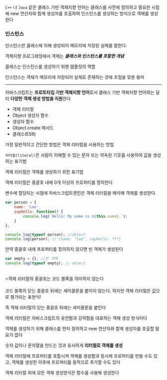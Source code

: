 `C++` 나 `Java` 같은 클래스 기반 객체지향 언어는 클래스를 사전에 정의하고 필요한 시점에 new 연산자와 함께 생성자를 호출하여 인스턴스를 생성하는 방식으로 객체를 생성한다

### 인스턴스

인스턴스란 클래스에 의해 생성되어 메모리에 저장된 실체를 말한다. 

객체지향 프로그래밍에서 객체는 ***클래스와 인스턴스를 포함한 개념***

클래스는 인스턴스를 생성하기 위핸 템플릿의 역할

인스턴스는 객체가 메모리에 저장되어 실제로 존재하는 것에 초점을 맞춘 용어

---

자바스크립트는 **프로토타입 기반 객체지향 언어**로서 클래스 기반 객체지향 언어와는 달리 **다양한 객체 생성 방법을 지원**한다

- 객체 리터럴
- Object 생성자 함수
- 생성자 함수
- Object.create 메서드
- 클래스(ES6)

가장 일반적이고 간단한 방법은 객체 리터럴을 사용하는 방법

`리터럴(literal)`은 사람이 이해할 수 있는 문자 또는 약속된 기호를 사용하여 값을 생성하는 표기법

객체 리터럴은 객체를 생성하기 위한 표기법

객체 리터럴은 중괄호 내에 0개 이상의 프로퍼티를 정의한다

변수에 할당되는 시점에 자바스크립트엔진은 객체 리터럴을 해석해 객체를 생성한다.

```jsx
var person = {
	name: 'Lee',
	sayHello: function() {
		console.log(`Hello! My name is ${this.name}.`);
	}
};

console.log(typeof person); //object
console.log(person); // [name: "Lee", sayHello: *f*}
```

만약 중괄호 내에 프로퍼티를 정의하지 않으면 빈 객체가 생성된다

```jsx
var empty = {}; //빈 객체
console.log(typeof empty); // object
```



<aside>
  <br/>
⭐객체 리터럴의 중괄호는 코드 블록을 의미하지 않는다
  <br/>
</aside>


코드 블록의 닫는 중괄호 뒤에는 세미콜론을 붙이지 않는다. 하지만 객체 리터럴은 값으로 평가되는 표현식!

즉 객체 리터럴의 닫는 중괄호 뒤에는 세미콜론을 붙인다

객체 리터럴은 자바스크립트의 유연함과 강력함을 대표하는 객체 생성 방식이다

객체를 생성하기 위해 클래스를 먼저 정의하고 new 연산자와 함께 생성자를 호출할 필요가 없다

숫자 값이나 문자열을 만드는 것과 유사하게 **리터럴로 객체를 생성**

객체 리터럴에 프로퍼티를 포함시켜 객체를 생성함과 동시에 프로퍼티를 만들 수도 있고, 객체를 생성한 이후에 프로퍼티를 동적으로 추가할 수도 있다

객체 리터럴 외에 모든 객체 생성방식은 함수를 사용해 생성한다
